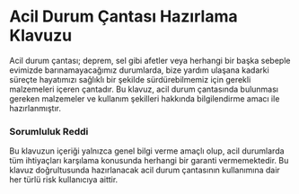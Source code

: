Acil Durum Çantası Hazırlama Klavuzu
========

Acil durum çantası; deprem, sel gibi afetler veya herhangi bir başka sebeple evimizde barınamayacağımız durumlarda, bize yardım ulaşana kadarki süreçte hayatımızı sağlıklı bir şekilde sürdürebilmemiz için gerekli malzemeleri içeren çantadır.
Bu klavuz, acil durum çantasında bulunması gereken malzemeler ve kullanım şekilleri hakkında bilgilendirme amacı ile hazırlanmıştır.

### Sorumluluk Reddi
Bu klavuzun içeriği yalnızca genel bilgi verme amaçlı olup, acil durumlarda tüm ihtiyaçları karşılama konusunda herhangi bir garanti vermemektedir. Bu klavuz doğrultusunda hazırlanacak acil durum çantasının kullanımına dair her türlü risk kullanıcıya aittir.

